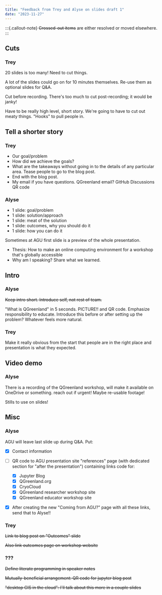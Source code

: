 ```yaml
---
title: "Feedback from Trey and Alyse on slides draft 1"
date: "2023-11-27"
---
```


:::{.callout-note}
~~Crossed-out items~~ are either resolved or moved elsewhere.
:::

## Cuts

### Trey

20 slides is too many! Need to cut things.

A lot of the slides could go on for 10 minutes themselves. Re-use them as optional
slides for Q&A.

Cut before recording. There's too much to cut post-recording; it would be janky!

Have to be really high level, short story. We're going to have to cut out meaty things.
"Hooks" to pull people in.


## Tell a shorter story

### Trey

* Our goal/problem
* How did we achieve the goals?
* What are the takeaways without going in to the details of any particular area. Tease
  people to go to the blog post.
* End with the blog post.
* My email if you have questions. QGreenland email? GitHub Discussions QR code


### Alyse

* 1 slide: goal/problem
* 1 slide: solution/approach
* 1 slide: meat of the solution
* 1 slide: outcomes, why you should do it
* 1 slide: how you can do it

Sometimes at AGU first slide is a preview of the whole presentation.

* Thesis: How to make an online computing environment for a workshop that's globally accessible
* Why am I speaking? Share what we learned.


## Intro

### Alyse

~~Keep intro short. Introduce self, not rest of team.~~

"What is QGreenland" in 5 seconds. PICTURE!! and QR code. Emphasize responsibility to
educate. Introduce this before or after setting up the problem? Whatever feels more
natural.

### Trey

Make it really obvious from the start that people are in the right place and
presentation is what they expected.


## Video demo

### Alyse

There is a recording of the QGreenland workshop, will make it available on OneDrive or
something. reach out if urgent! Maybe re-usable footage!

Stills to use on slides!


## Misc

### Alyse

AGU will leave last slide up during Q&A. Put:

- [x] Contact information
- [ ] QR code to AGU presentation site "references" page (with dedicated section for "after
  the presentation") containing links code for:
    - [x] Jupyter Blog
    - [x] QGreenland.org
    - [x] CryoCloud
    - [x] QGreenland researcher workshop site
    - [x] QGreenland educator workshop site
- [x] After creating the new "Coming from AGU?" page with all these links, send that to
  Alyse!!


### Trey

~~Link to blog post on "Outcomes" slide~~

~~Also link outcomes page on workshop website~~


### ???

~~Define literate programming in speaker notes~~

~~Mutually-beneficial arrangement: QR code for jupyter blog post~~

~~"desktop GIS in the cloud": I'll talk about this more in a couple slides~~
